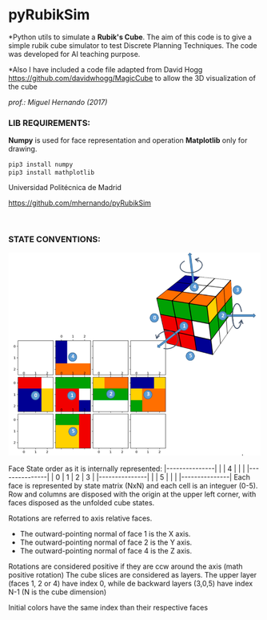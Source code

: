 # pyRubikSim

*Python utils to simulate a **Rubik's Cube**. The aim of this code is to give a simple rubik cube simulator to test Discrete Planning Techniques.
The code was developed for AI teaching purpose.

*Also I have included a code file adapted from David Hogg <https://github.com/davidwhogg/MagicCube> to allow the 3D visualization of the cube

*prof.: Miguel Hernando (2017)*

### LIB REQUIREMENTS: 
**Numpy** is used for face representation and operation **Matplotlib** only for drawing.
```
pip3 install numpy
pip3 install mathplotlib
```



Universidad Politécnica de Madrid


<https://github.com/mhernando/pyRubikSim>

 
### STATE CONVENTIONS:

![Image of rubik](images/conventions.png)

Face State order as it is internally represented:
|---------------|
|   | 4 |   |   |
|---------------|
| 0 | 1 | 2 | 3 |
|---------------|
|   | 5 |   |   |
|---------------|
Each face is represented by state matrix (NxN) and each cell is an integuer (0-5).
Row and columns are disposed with the origin at the upper left corner, with faces disposed as the unfolded cube states.

Rotations are referred to axis relative faces.
- The outward-pointing normal of face 1 is the X axis.
- The outward-pointing normal of face 2 is the Y axis.
- The outward-pointing normal of face 4 is the Z axis.

Rotations are considered positive if they are ccw around the axis (math positive rotation)
The  cube slices are considered as layers. The upper layer (faces 1, 2 or 4) have index 0, while de
backward layers (3,0,5) have index N-1 (N is the cube dimension)

Initial colors have the same index than their respective faces